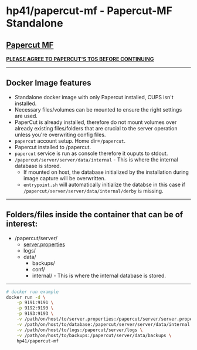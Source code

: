 # hp41/papercut-mf - Papercut-MF Standalone

## [Papercut MF](https://www.papercut.com/products/mf/)
**[PLEASE AGREE TO PAPERCUT'S TOS BEFORE CONTINUING](https://www.papercut.com/products/ng/manual/common/topics/license.html)**

-------

## Docker Image features
- Standalone docker image with only Papercut installed, CUPS isn't installed.
- Necessary files/volumes can be mounted to ensure the right settings are used.
- PaperCut is already installed, therefore do not mount volumes over already existing files/folders that are crucial to the server operation unless you're overwriting config files.
- `papercut` account setup. Home dir=`/papercut`.
- Papercut installed to /papercut.
- `papercut` service is run as console therefore it ouputs to stdout.
- `/papercut/server/server/data/internal` - This is where the internal database is stored.
    - If mounted on host, the database initialized by the installation during image capture will be overwritten.
    - `entrypoint.sh` will automatically initialize the databse in this case if `/papercut/server/server/data/internal/derby` is missing.

-------

## Folders/files inside the container that can be of interest:
- /papercut/server/
    - [server.properties](https://www.papercut.com/products/ng/manual/common/topics/install-linux-configuration.html)
    - logs/
    - data/
        - backups/
        - conf/
        - internal/ - This is where the internal database is stored. 

-------

```bash
# docker run example
docker run -d \
    -p 9191:9191 \
    -p 9192:9193 \
    -p 9193:9193 \
    -v /path/on/host/to/server.properties:/papercut/server/server.properties \
    -v /path/on/host/to/database:/papercut/server/server/data/internal \
    -v /path/on/host/to/logs:/papercut/server/logs \
    -v /path/on/host/to/backups:/papercut/server/data/backups \
    hp41/papercut-mf
```